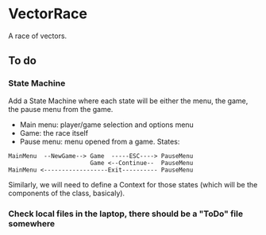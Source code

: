 # VectorRace
A race of vectors.

## To do
### State Machine
Add a State Machine where each state will be either the menu, the game, the pause menu from the game.
- Main menu: player/game selection and options menu
- Game: the race itself
- Pause menu: menu opened from a game.
States: 
```
MainMenu  --NewGame--> Game  -----ESC----> PauseMenu
                       Game <--Continue--  PauseMenu
MainMenu <------------------Exit---------- PauseMenu
```

Similarly, we will need to define a Context for those states (which will be the components of the class, basicaly).

### Check local files in the laptop, there should be a "ToDo" file somewhere
